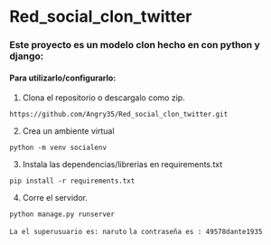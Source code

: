 # Red_social_clon_twitter
### Este proyecto es un modelo clon hecho en con python y django:

#### Para utilizarlo/configurarlo:

1. Clona el repositorio o descargalo como zip.

```https://github.com/Angry35/Red_social_clon_twitter.git```


2. Crea un ambiente virtual 

```python -m venv socialenv```


3. Instala las dependencias/librerias en requirements.txt

```pip install -r requirements.txt```

4. Corre el servidor.

```python manage.py runserver```

```La el superusuario es: naruto```
```la contraseña es : 49578dante1935```

